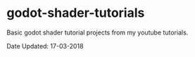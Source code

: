 # godot-shader-tutorials
Basic godot shader tutorial projects from my youtube tutorials.

Date Updated: 17-03-2018
